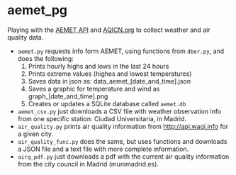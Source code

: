 # aemet_pg
Playing with the [AEMET API](https://opendata.aemet.es/centrodedescargas/inicio) and [AQICN.org](https://aqicn.org/api/) to collect weather and air quality data.

 - `aemet.py` requests info form AEMET, using functions from `dber.py`, and does the following:
	1. Prints hourly highs and lows in the last 24 hours
	2. Prints extreme values (highes and lowest temperatures)
	3. Saves data in json as: data_aemet_[date_and_time].json
	4. Saves a graphic for temperature and wind as graph_[date_and_time].png
	5. Creates or updates a SQLite database called `aemet.db`
 - `aemet_csv.py` just downloads a CSV file with weather observation info from one specific station: Ciudad Universitaria, in Madrid.
 - `air_quality.py` prints air quality information from http://api.waqi.info for a given city.
 - `air_quality_func.py` does the same, but uses functions and downloads a JSON file and a text file with more complete information.
 - `airq_pdf.py` just downloads a pdf with the current air quality information from the city council in Madrid (munimadrid.es).